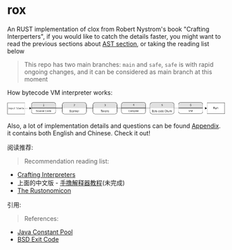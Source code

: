 # rox

An RUST implementation of clox from Robert Nystrom's book "Crafting Interperters", if you would like to catch the details faster, you might want to read the previous sections about [AST section](https://craftinginterpreters.com/a-tree-walk-interpreter.html), or taking the reading list below

> This repo has two main branches: `main` and `safe`, `safe` is with rapid ongoing changes, and it can be considered as main branch at this moment

How bytecode VM interpreter works:

<aside name="header">
<img src="https://github.com/Kangaxx-0/rox/blob/main/assets/rox_flow.png" alt="diagram" />
</aside>

Also, a lot of implementation details and questions can be found [Appendix](https://github.com/Kangaxx-0/rox/blob/main/Appendix.md).  it contains both English and Chinese. Check it out!


阅读推荐:
> Recommendation reading list:
- [Crafting Interpreters](https://github.com/munificent/craftinginterpreters)
- 上面的中文版 - [手撸解释器教程](https://github.com/GuoYaxiang/craftinginterpreters_zh)(未完成)
- [The Rustonomicon](https://doc.rust-lang.org/nomicon/)


引用:
> References:
- [Java Constant Pool](https://docs.oracle.com/javase/specs/jvms/se18/html/jvms-4.html)
- [BSD Exit Code](https://github.com/openbsd/src/blob/master/include/sysexits.h)

